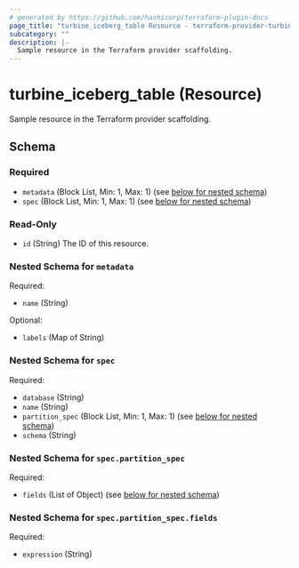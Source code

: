 ```yaml
---
# generated by https://github.com/hashicorp/terraform-plugin-docs
page_title: "turbine_iceberg_table Resource - terraform-provider-turbine"
subcategory: ""
description: |-
  Sample resource in the Terraform provider scaffolding.
---
```


# turbine_iceberg_table (Resource)

Sample resource in the Terraform provider scaffolding.



<!-- schema generated by tfplugindocs -->
## Schema

### Required

- `metadata` (Block List, Min: 1, Max: 1) (see [below for nested schema](#nestedblock--metadata))
- `spec` (Block List, Min: 1, Max: 1) (see [below for nested schema](#nestedblock--spec))

### Read-Only

- `id` (String) The ID of this resource.

<a id="nestedblock--metadata"></a>
### Nested Schema for `metadata`

Required:

- `name` (String)

Optional:

- `labels` (Map of String)


<a id="nestedblock--spec"></a>
### Nested Schema for `spec`

Required:

- `database` (String)
- `name` (String)
- `partition_spec` (Block List, Min: 1, Max: 1) (see [below for nested schema](#nestedblock--spec--partition_spec))
- `schema` (String)

<a id="nestedblock--spec--partition_spec"></a>
### Nested Schema for `spec.partition_spec`

Required:

- `fields` (List of Object) (see [below for nested schema](#nestedatt--spec--partition_spec--fields))

<a id="nestedatt--spec--partition_spec--fields"></a>
### Nested Schema for `spec.partition_spec.fields`

Required:

- `expression` (String)


